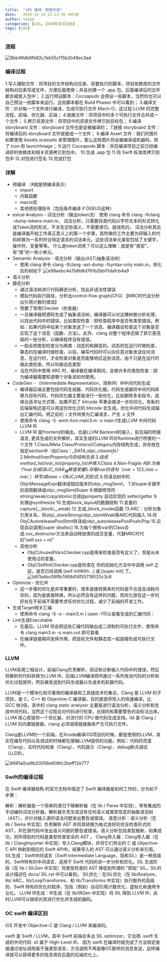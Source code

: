 ```yaml
---
title:  "iOS 编译、链接总结"
date:   2020-12-19 22:11:36 +0530
author: taoye
categories: [iOS, 2020年复现总结]
tags: [iOS]
---
```


### 流程
![8bb49db8fb82c7eb55cf15b2b48ec3ad](/assets/img/build-link/1D7132F7-AE93-4673-A855-976A117FE96B.jpg)


### 编译过程

1.写入辅助文件：将项目的文件结构对应表、将要执行的脚本、项目依赖库的文件结构对应表写成文件，方便后面使用；并且创建一个 .app 包，后面编译后的文件都会被放入包中；
2.运行预设脚本：Cocoapods 会预设一些脚本，当然你也可以自己预设一些脚本来运行。这些脚本都在 Build Phases 中可以看到；
3.编译文件：针对每一个文件进行编译，生成可执行文件 Mach-O，这过程 LLVM 的完整流程，前端、优化器、后端；
4.链接文件：将项目中的多个可执行文件合并成一个文件；
5.拷贝资源文件：将项目中的资源文件拷贝到目标包；
6.编译 storyboard 文件：storyboard 文件也是会被编译的；
7.链接 storyboard 文件：将编译后的 storyboard 文件链接成一个文件；
8.编译 Asset 文件：我们的图片如果使用 Assets.xcassets 来管理图片，那么这些图片将会被编译成机器码，除了 icon 和 launchImage；
9.运行 Cocoapods 脚本：将在编译项目之前已经编译好的依赖库和相关资源拷贝到包中。
10.生成 .app 包
11.将 Swift 标准库拷贝到包中
12.对包进行签名
13.完成打包


### 详解
* 预编译 （#就是预编译表示）
    - import
    - 内联函数
    - macro宏
    - 其他预处理指令（包括条件编译 if DEBUG这种）
* exical Analysis - 词法分析（输出token流）
    使用 clang 命令 clang -Xclang -dump-tokens main.m，
    词法分析，只需要将源代码以字符文本的形式转化成Token流的形式，不涉及交验语义，不需要递归，是线性的。
    词法分析其实是编译器开始工作真正意义上的第一个步骤，其所做的工作主要为将输入的代码转换为一系列符合特定语言的词法单元，这些词法单元类型包括了关键字，操作符，变量等等。
    什么是token流呢？可以这么理解：就是有"类型"，有"值"的一些小单元。
* Semantic Analysis - 语法分析（输出(AST)抽象语法树）
    - 使用 clang 命令 clang -Xclang -ast-dump -fsyntax-only main.m，转化后的树如下
    ![e99aebc4e7b6b6d761b2bb01dafcb4a9](/assets/img/build-link/EA30C062-18A2-4391-B2F6-1BB796C156C2.png)
* 语义分析
* 静态分析
    - 通过语法树进行代码静态分析，找出非语法性错误
    - 模拟代码执行路径，分析出control-flow graph(CFG) 【MRC时代会分析出引用计数的错误】
    - 预置了常用Checker（检查器）
    - 一旦编译器把源码生成了抽象语法树，编译器可以对这棵树做分析处理，以找出代码中的错误，比如类型检查：即检查程序中是否有类型错误。例如：如果代码中给某个对象发送了一个消息，编译器会检查这个对象是否实现了这个消息（函数、方法）。此外，clang 对整个程序还做了其它更高级的一些分析，以确保程序没有错误。
    - 一般会把类型检查分为两类：动态的和静态的。动态的在运行时做检查，静态的在编译时做检查。以往，编写代码时可以向任意对象发送任何消息，在运行时，才会检查对象是否能够响应这些消息。由于只是在运行时做此类检查，所以叫做动态类型
    - 当在代码中使用 ARC 时，编译器在编译期间，会做许多的类型检查：因为编译器需要知道哪个对象该如何使用。
*  CodeGen - （Intermediate Representation，简称IR）IR中间代码生成
    - 编译器后端主要包括代码生成器、代码优化器。代码生成器将中间代码转换为目标代码，代码优化器主要是进行一些优化，比如删除多余指令，选择合适寻址方式等，如果开启了 bitcode 苹果会做进一步的优化，有新的后端架构还是可以用这份优化过的 bitcode 去生成。优化中间代码生成输出汇编代码，把之前的 .i 文件转换为汇编语言，产生 .s 文件
    - 使用命令 clang -S -emit-llvm main3.m -o main.ll生成LLVM 中间代码LLVM IR
    - LLVM IR 是Frontend的输出，也是LLVM Backend的输入，前后端的桥接语言, 更具生成的文件解析，其实生成的LLVM IR对Runtime进行桥接的一个文件
        1.Class/Meta Class/Protocol/Category内存结构生成，并存放在指定section中（如Class：_DATA,_objc_classrefs）
        2.Method/lvar/Property内存结构生成
        3.组成method_list/ivar_list/property_list并填入Class
        4.Non-Fragile ABI:为每个Ivar合成OBJC_IVAR_$_ 偏移值常量
        5.存取Ivar的语句（ivar = 123; int a = ivar;）转写成base + OBJC_IVAR$_的形式
        6.将语法树中的ObjcMessageExpr翻译成相应版本的objc_msgSend，
        7.对super关键字的调用翻译成objc_msgSendSuper
        8.根据修饰符strong/weak/copy/atomic合成@property 自动实现的 setter/getter
        9.处理@synthesize
        10.生成block_layout的数据结构
        11.变量的capture(__block/__weak)
        12.生成_block_invoke函数
        13.ARC：分析对象引用关系，将objc_storeStrong/objc_storeWeak等ARC代码插入
        14.将ObjCAutoreleasePoolStmt转译成objc_autoreleasePoolPush/Pop
        15.实现自动调用[super dealloc]
        16.为每个拥有ivar的Class合成.cxx_destructor方法来自动释放类的成员变量，代替MRC时代的“self.xxx = nil”
    - 其他分析
        - ObjCUnusedIVarsChecker.cpp是用来检查是否有定义了，但是从未使用过的变量。
        - ObjCSelfInitChecker.cpp是检查在 你的初始化方法中中调用 self 之前，是否已经调用 [self initWith...] 或 [super init] 了。
        ![b87bdbc08ffb7469d14f55719033c3c8](/assets/img/build-link/4A40BA22-D35C-47B3-AE47-A0B3757D8E2E.png)
* Optimize - 优化IR
    - 这一步骤的优化是非常重要的，很多直接转换来的代码是不合适且消耗内存的，因为是直接转换，所以必然会有这样的问题，而优化放在这一步的好处在于前端不需要考虑任何优化过程，减少了前端的开发工作。
* 生成Target相关汇编
    - 使用命令 clang -S -o - main3.m | open -f可以查看生成的汇编代码：
* Link生成Executable
    - 在最后，LLVM 将会把这些汇编代码输出成二进制的可执行文件，使用命令 clang main3.m -o main.out 即可查看
    - 在编译链接期间发挥作用，把目标文件和静态库一起链接形成可执行文件。

    
    


### LLVM
LLVM采用三相设计，前端Clang负责解析，验证和诊断输入代码中的错误，然后将解析的代码转换为LLVM IR，后端LLVM编译把IR通过一系列改进代码的分析和优化过程提供，然后被发送到代码生成器以生成本机机器代码。

LLVM是一个模块化和可重用的编译器和工具链技术的集合，Clang 是 LLVM 的子项目，是 C，C++ 和 Objective-C 编译器，目的是提供惊人的快速编译，比 GCC 快3倍，其中的 clang static analyzer 主要是进行语法分析，语义分析和生成中间代码，当然这个过程会对代码进行检查，出错的和需要警告的会标注出来。LLVM 核心库提供一个优化器，对流行的 CPU 做代码生成支持。lld 是 Clang / LLVM 的内置链接器，clang 必须调用链接器来产生可执行文件。


Clang是LLVM的一个前端，在Xcode编译iOS项目的时候，都是使用的LLVM，其实在编写代码以及调试的时候都在接触LLVM提供的功能，例如：代码的亮度（Clang）、实时代码检查（Clang）、代码提示（Clang）、debug断点调试（LLDB）。


![6691a0ce9b20056e606fc2beff12e777](/assets/img/build-link/00A3FC24-3025-47A8-ABE2-CCD53DB2F073.png)



### Swift的编译过程
在 Swift 编译器结构 的官方文档中描述了 Swift 编译器是如何工作的，分为如下步骤：

解析：解析器是一个简单的递归下降解析器（在 lib / Parse 中实现），带有集成的手动编码词法分析器。解析器负责生成没有任何语义或类型信息的抽象语法树（AST），并针对输入源的语法问题发出警告或错误。
语意分析：语义分析（在 lib / Sema 中实现）负责解析 AST 并将其转换为格式良好的完全检查形式的 AST，并在源代码中发出语义问题的警告或错误。语义分析包括类型推断，如果成功，则所得到的代码是类型检查安全的 AST 。
Clang导入器：Clang导入器（在 lib / ClangImporter 中实现）导入Clang模块，并将它们导出的 C 或 Objective-C API 映射到相应的 Swift API中。结果导入的 AST 可以通过语义分析来引用。
SIL生成：Swift中间语言（Swift Intermediate Language，简称SIL）是一种高级的，Swift特有的中间语言，适用于 Swift 代码的进一步分析和优化。SIL 生成阶段（在 lib / SILGen 中实现）将类型检查的 AST 降低到所谓的 “原始” SIL。SIL的设计描述在 docs/ SIL.rst 中可以看到。
SIL优化：在SIL优化（在 lib/Analysis，lib/ ARC，lib/LoopTransforms，和 lib/Transforms 中实现）执行额外的高级别，Swift 特有的优化的程序，包括（例如）自动引用计数优化，虚拟化和通用专业化。
LLVM IR生成：IR生成（在 lib/IRGen 中实现）将 SIL 降到 LLVM IR，此时LLVM可以继续对其进行优化并生成机器码。

### OC swift 编译区别
iOS 开发中 Objective-C 是 Clang / LLVM 来编译的。

swift 是 Swift / LLVM，其中 Swift 前端会多出 SIL optimizer，它会把 .swift 生成的中间代码 .sil 属于 High-Level IR， 因为 swift 在编译时就完成了方法绑定直接通过地址调用属于强类型语言，方法调用不再是像OC那样的消息发送，这样编译就可以获得更多的信息用在后面的后端优化上。